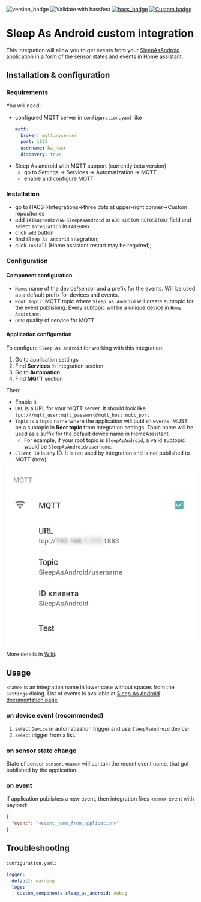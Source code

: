 ![version_badge](https://img.shields.io/badge/recommended%20HA%20version-2021.7-red)
![Validate with hassfest](https://github.com/IATkachenko/HA-SleepAsAndroid/workflows/Validate%20with%20hassfest/badge.svg) 
[![hacs_badge](https://img.shields.io/badge/HACS-Custom-orange.svg)](https://github.com/custom-components/hacs) 
[![Custom badge](https://img.shields.io/endpoint?color=orange&label=patreon&url=https%3A%2F%2Fshieldsio-patreon.vercel.app%2Fapi%2F%3Fusername%3DIATkachenko%26type%3Dpatrons)](https://www.patreon.com/IATkachenko)

# Sleep As Android custom integration

This integration will allow you to get events from your [SleepAsAndroid](https://sleep.urbandroid.org) application in a form of the sensor states and events in Home assistant.

## Installation & configuration
### Requirements
You will need:  
  * configured MQTT server in `configuration.yaml` like
    ```yaml
    mqtt:
      broker: mqtt.myserver
      port: 1883
      username: ha_husr
      discovery: true 
    ```
 * Sleep As android with MQTT support (currently beta version)
    * go to Settings -> Services -> Automatization -> MQTT
    * enable and configure MQTT

### Installation
 * go to HACS->Integrations->three dots at upper-right conner->Custom repositories
 * add `IATkachenko/HA-SleepAsAndroid` to `ADD CUSTOM REPOSITORY` field and select `Integration` in `CATEGORY`
 * click `add` button
 * find `Sleep As Andorid` integration;
 * click `Install` (Home assistant restart may be required);

### Configuration 
#### Component configuration
 * `Name`: name of the device/sensor and a prefix for the events. Will be used as a default prefix for devices and events.
 * `Root Topic`: MQTT topic where `Sleep as Android` will create subtopic for the event publishing. Every subtopic will be a unique device in `Home Assistant`.
 * `QOS`: quality of service for MQTT 

#### Application configuration
To configure `Sleep As Android` for working with this integration:
 1. Go to application settings
 1. Find **Services** in integration section
 1. Go to **Automation**
 1. Find **MQTT** section
 
 Then:
 * Enable it
 * `URL` is a URL for your MQTT server. It should look like `tpc:///mqtt_user:mqtt_password@mqtt_host:mqtt_port`
 * `Topic` is a topic name where the application will publish events. MUST be a subtopic in **Root topic** from integration settings. Topic name will be used as a suffix for the default device name in HomeAssistant.
   * For example, if your root topic is `SleepAsAndroid`, a valid subtopic would be `SleepAsAndroid/username`.
 * `Client ID` is any ID. It is not used by integration and is not published to MQTT (now).

![SleepAsAndroid configuration](./docs/images/SleepAsAndroidSetup.png)
 
More details in [Wiki](https://github.com/IATkachenko/HA-SleepAsAndroid/wiki/application-configuration).
 
## Usage
`<name>` is an integration name in lower case without spaces from the `Settings` dialog.
List of events is available at [Sleep As Android documentation page](https://docs.sleep.urbandroid.org/services/automation.html#events)

### on device event (recommended)
 1. select `Device` in automatization trigger and use `SleepAsAndroid` device;
 1. select trigger from a list.
 
### on sensor state change
State of sensor `sensor.<name>` will contain the recent event name, that got published by the application.
### on event
If application publishes a new event, then integration fires `<name>` event with payload:
```json
{
  "event": "<event_name_from_application>"
}
```

## Troubleshooting
`configuration.yaml`:
```yaml
logger:
  default: warning
  logs:
    custom_components.sleep_as_android: debug
```
